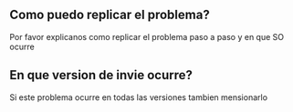 ## Como puedo replicar el problema? 
Por favor explicanos como replicar el problema paso a paso y en que SO ocurre
## En que version de invie ocurre?
Si este problema ocurre en todas las versiones tambien mensionarlo
